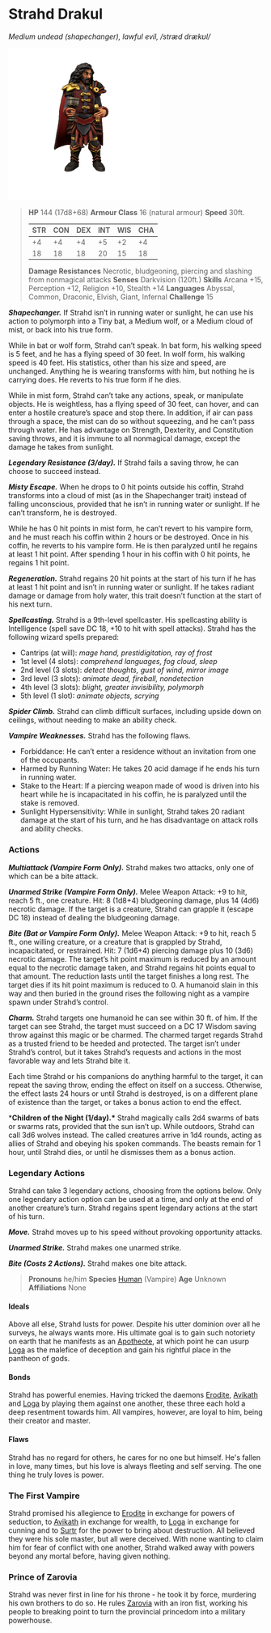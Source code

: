 # Strahd Drakul
*Medium undead (shapechanger), lawful evil, /stræd drækʊl/*

![](strahd.png)

> **HP** 144 (17d8+68)
> **Armour Class** 16 (natural armour)
> **Speed** 30ft.
> 
> | STR  | CON  | DEX  | INT  | WIS  | CHA  |
> | ---- | ---- | ---- | ---- | ---- | ---- |
> | +4   | +4   | +4   | +5   | +2   | +4   |
> | 18   | 18   | 18   | 20   | 15   | 18   |
>
> **Damage Resistances** Necrotic, bludgeoning, piercing and slashing from nonmagical attacks
> **Senses** Darkvision (120ft.)
> **Skills** Arcana +15, Perception +12, Religion +10, Stealth +14
> **Languages** Abyssal, Common, Draconic, Elvish, Giant, Infernal
> **Challenge** 15

***Shapechanger.*** If Strahd isn’t in running water or sunlight, he can use his action to polymorph into a Tiny bat, a Medium wolf, or a Medium cloud of mist, or back into his true form.

While in bat or wolf form, Strahd can’t speak. In bat form, his walking speed is 5 feet, and he has a flying speed of 30 feet. In wolf form, his walking speed is 40 feet. His statistics, other than his size and speed, are unchanged. Anything he is wearing transforms with him, but nothing he is carrying does. He reverts to his true form if he dies.

While in mist form, Strahd can’t take any actions, speak, or manipulate objects. He is weightless, has a flying speed of 30 feet, can hover, and can enter a hostile creature’s space and stop there. In addition, if air can pass through a space, the mist can do so without squeezing, and he can’t pass through water. He has advantage on Strength, Dexterity, and Constitution saving throws, and it is immune to all nonmagical damage, except the damage he takes from sunlight.

***Legendary Resistance (3/day).*** If Strahd fails a saving throw, he can choose to succeed instead.

***Misty Escape.*** When he drops to 0 hit points outside his coffin, Strahd transforms into a cloud of mist (as in the Shapechanger trait) instead of falling unconscious, provided that he isn’t in running water or sunlight. If he can’t transform, he is destroyed.

While he has 0 hit points in mist form, he can’t revert to his vampire form, and he must reach his coffin within 2 hours or be destroyed. Once in his coffin, he reverts to his vampire form. He is then paralyzed until he regains at least 1 hit point. After spending 1 hour in his coffin with 0 hit points, he regains 1 hit point.

***Regeneration.*** Strahd regains 20 hit points at the start of his turn if he has at least 1 hit point and isn’t in running water or sunlight. If he takes radiant damage or damage from holy water, this trait doesn’t function at the start of his next turn.

***Spellcasting.*** Strahd is a 9th-level spellcaster. His spellcasting ability is Intelligence (spell save DC 18, +10 to hit with spell attacks). Strahd has the following wizard spells prepared:

- Cantrips (at will): *mage hand, prestidigitation, ray of frost*
- 1st level (4 slots): *comprehend languages, fog cloud, sleep*
- 2nd level (3 slots): *detect thoughts, gust of wind, mirror image*
- 3rd level (3 slots): *animate dead, fireball, nondetection*
- 4th level (3 slots): *blight, greater invisibility, polymorph*
- 5th level (1 slot): *animate objects, scrying*

***Spider Climb.*** Strahd can climb difficult surfaces, including upside down on ceilings, without needing to make an ability check.

***Vampire Weaknesses.*** Strahd has the following flaws.

- Forbiddance: He can’t enter a residence without an invitation from one of the occupants.
- Harmed by Running Water: He takes 20 acid damage if he ends his turn in running water.
- Stake to the Heart: If a piercing weapon made of wood is driven into his heart while he is incapacitated in his coffin, he is paralyzed until the stake is removed.
- Sunlight Hypersensitivity: While in sunlight, Strahd takes 20 radiant damage at the start of his turn, and he has disadvantage on attack rolls and ability checks.

### Actions

***Multiattack (Vampire Form Only).*** Strahd makes two attacks, only one of which can be a bite attack.

***Unarmed Strike (Vampire Form Only).*** Melee Weapon Attack: +9 to hit, reach 5 ft., one creature. Hit: 8 (1d8+4) bludgeoning damage, plus 14 (4d6) necrotic damage. If the target is a creature, Strahd can grapple it (escape DC 18) instead of dealing the bludgeoning damage.

***Bite (Bat or Vampire Form Only).*** Melee Weapon Attack: +9 to hit, reach 5 ft., one willing creature, or a creature that is grappled by Strahd, incapacitated, or restrained. Hit: 7 (1d6+4) piercing damage plus 10 (3d6) necrotic damage. The target’s hit point maximum is reduced by an amount equal to the necrotic damage taken, and Strahd regains hit points equal to that amount. The reduction lasts until the target finishes a long rest. The target dies if its hit point maximum is reduced to 0. A humanoid slain in this way and then buried in the ground rises the following night as a vampire spawn under Strahd’s control.

***Charm.*** Strahd targets one humanoid he can see within 30 ft. of him. If the target can see Strahd, the target must succeed on a DC 17 Wisdom saving throw against this magic or be charmed. The charmed target regards Strahd as a trusted friend to be heeded and protected. The target isn’t under Strahd’s control, but it takes Strahd’s requests and actions in the most favorable way and lets Strahd bite it.

Each time Strahd or his companions do anything harmful to the target, it can repeat the saving throw, ending the effect on itself on a success. Otherwise, the effect lasts 24 hours or until Strahd is destroyed, is on a different plane of existence than the target, or takes a bonus action to end the effect.

***Children of the Night (1/day).\*** Strahd magically calls 2d4 swarms of bats or swarms rats, provided that the sun isn’t up. While outdoors, Strahd can call 3d6 wolves instead. The called creatures arrive in 1d4 rounds, acting as allies of Strahd and obeying his spoken commands. The beasts remain for 1 hour, until Strahd dies, or until he dismisses them as a bonus action.

### Legendary Actions

Strahd can take 3 legendary actions, choosing from the options below. Only one legendary action option can be used at a time, and only at the end of another creature’s turn. Strahd regains spent legendary actions at the start of his turn.

***Move.*** Strahd moves up to his speed without provoking opportunity attacks.

***Unarmed Strike.*** Strahd makes one unarmed strike.

***Bite (Costs 2 Actions).*** Strahd makes one bite attack.



> **Pronouns** he/him
> **Species** [Human](/species/human) (Vampire)
> **Age** Unknown
> **Affiliations** None

#### Ideals
Above all else, Strahd lusts for power. Despite his utter dominion over all he surveys, he always wants more. His ultimate goal is to gain such notoriety on earth that he manifests as an [Apotheote](/cosmology/daemons/apotheotes/apotheotes), at which point he can usurp [Loga](/cosmology/daemons/malefices/loga) as the malefice of deception and gain his rightful place in the pantheon of gods.

#### Bonds
Strahd has powerful enemies. Having tricked the daemons [Erodite](/cosmology/daemons/erodite), [Avikath](/cosmology/daemons/malefices/avikath) and [Loga](/cosmology/daemons/malefices/loga) by playing them against one another, these three each hold a deep resentment towards him. All vampires, however, are loyal to him, being their creator and master.

#### Flaws
Strahd has no regard for others, he cares for no one but himself. He's fallen in love, many times, but his love is always fleeting and self serving. The one thing he truly loves is power.

### 

### The First Vampire

Strahd promised his allegience to [Erodite](/cosmology/daemons/erodite) in exchange for powers of seduction, to [Avikath](/cosmology/daemons/malefices/avikath) in exchange for wealth, to [Loga](/cosmology/daemons/malefices/loga) in exchange for cunning and to [Surtr](/cosmology/daemons/malefices/zukothoth) for the power to bring about destruction. All believed they were his sole master, but all were deceived. With none wanting to claim him for fear of conflict with one another, Strahd walked away with powers beyond any mortal before, having given nothing.

### Prince of Zarovia
Strahd was never first in line for his throne - he took it by force, murdering his own brothers to do so. He rules [Zarovia](/locations/zarovia/zarovia) with an iron fist, working his people to breaking point to turn the provincial princedom into a military powerhouse.